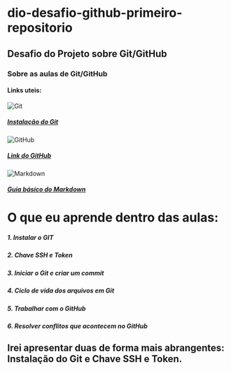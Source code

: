 # **dio-desafio-github-primeiro-repositorio** 
## Desafio do Projeto sobre Git/GitHub 
### **Sobre as aulas de Git/GitHub** 
 #### Links uteis: 
![Git](https://imagens.tiespecialistas.com.br/2015/02/git.jpg)
##### [Instalação do Git](https://git-scm.com/downloads) 
![GitHub](https://enotas.com.br/blog/wp-content/uploads/2021/02/GitHub.jpg)
##### [Link do GitHub](https://git-scm.com/downloads) 
![Markdown](https://maisgeek.com/wp-content/uploads/2020/10/markdown-logo.pagespeed.ce_.JlQMytzxat.jpg)
##### [Guia básico do Markdown](https://docs.pipz.com/central-de-ajuda/learning-center/guia-basico-de-markdown#open) 

# O que eu aprende dentro das aulas:

##### 1. Instalar o GIT
##### 2. Chave SSH e Token
##### 3. Iniciar o Git e criar um commit
##### 4. Ciclo de vida dos arquivos em Git
##### 5. Trabalhar com o GitHub
##### 6. Resolver conflitos que acontecem no GitHub

## Irei apresentar duas de forma mais abrangentes: Instalação do Git e Chave SSH e Token.
